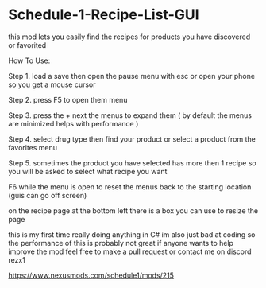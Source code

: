 # Schedule-1-Recipe-List-GUI

this mod lets you easily find the recipes for products you have discovered or favorited

How To Use:

Step 1.  load a save then open the pause menu with esc or open your phone so you get a mouse cursor

Step 2. press F5 to open them menu

Step 3. press the + next the menus to expand them ( by default the menus are minimized helps with performance )

Step 4. select drug type then find your product or select a product from the favorites menu

Step 5. sometimes the product you have selected has more then 1 recipe so you will be asked to select what recipe you want

F6 while the menu is open to reset the menus back to the starting location (guis can go off screen)

on the recipe page at the bottom left there is a box you can use to resize the page

this is my first time really doing anything in C# im also just bad at coding so the performance of this is probably not great if anyone wants to help improve the mod feel free to make a pull request or contact me on discord rezx1

https://www.nexusmods.com/schedule1/mods/215
